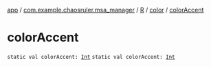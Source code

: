 [app](../../../index.md) / [com.example.chaosruler.msa_manager](../../index.md) / [R](../index.md) / [color](index.md) / [colorAccent](.)

# colorAccent

`static val colorAccent: `[`Int`](https://kotlinlang.org/api/latest/jvm/stdlib/kotlin/-int/index.html)
`static val colorAccent: `[`Int`](https://kotlinlang.org/api/latest/jvm/stdlib/kotlin/-int/index.html)
